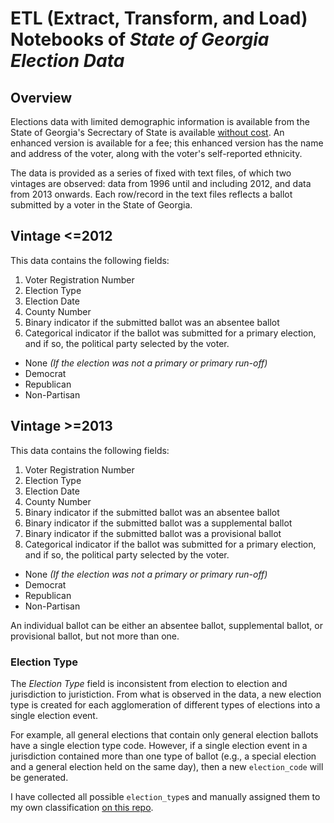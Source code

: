# ETL (Extract, Transform, and Load) Notebooks of _State of Georgia Election Data_

## Overview

Elections data with limited demographic information is available from the State of Georgia's Secrectary of State is available [without cost](https://elections.sos.ga.gov/Elections/voterhistory.do). An enhanced version is available for a fee; this enhanced version has the name and address of the voter, along with the voter's self-reported ethnicity. 

The data is provided as a series of fixed with text files, of which two vintages are observed: data from 1996 until and including 2012, and data from 2013 onwards. Each row/record in the text files reflects a ballot submitted by a voter in the State of Georgia. 

## Vintage <=2012

This data contains the following fields:
1. Voter Registration Number
2. Election Type
3. Election Date
4. County Number
5. Binary indicator if the submitted ballot was an absentee ballot
6. Categorical indicator if the ballot was submitted for a primary election, and if so, the political party selected by the voter.
  * None _(If the election was not a primary or primary run-off)_
  * Democrat
  * Republican
  * Non-Partisan

## Vintage >=2013

This data contains the following fields:
1. Voter Registration Number
2. Election Type
3. Election Date
4. County Number
5. Binary indicator if the submitted ballot was an absentee ballot
6. Binary indicator if the submitted ballot was a supplemental ballot
7. Binary indicator if the submitted ballot was a provisional ballot
8. Categorical indicator if the ballot was submitted for a primary election, and if so, the political party selected by the voter.
  * None _(If the election was not a primary or primary run-off)_
  * Democrat
  * Republican
  * Non-Partisan
 
An individual ballot can be either an absentee ballot, supplemental ballot, or provisional ballot, but not more than one.

### Election Type

The _Election Type_ field is inconsistent from election to election and jurisdiction to juristiction. From what is observed in the data, a new election type is created for each agglomeration of different types of elections into a single election event.

For example, all general elections that contain only general election ballots have a single election type code. However, if a single election event in a jurisdiction contained more than one type of ballot (e.g., a special election and a general election held on the same day), then a new `election_code` will be generated.

I have collected all possible `election_type`s and manually assigned them to my own classification [on this repo](https://github.com/mikehikes/georgia_election_data/blob/devwork1/auxillary_files/election_type_mapping.csv).

